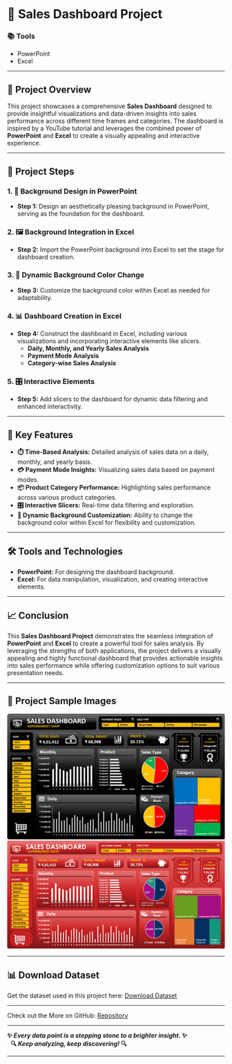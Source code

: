 # 💼 Sales Dashboard Project

### 📚 Tools
- PowerPoint
- Excel

---

## 📝 Project Overview
This project showcases a comprehensive **Sales Dashboard** designed to provide insightful visualizations and data-driven insights into sales performance across different time frames and categories. The dashboard is inspired by a YouTube tutorial and leverages the combined power of **PowerPoint** and **Excel** to create a visually appealing and interactive experience.

---

## 🚀 Project Steps

### 1. 🎨 Background Design in PowerPoint
- **Step 1:** Design an aesthetically pleasing background in PowerPoint, serving as the foundation for the dashboard.

### 2. 🖼️ Background Integration in Excel
- **Step 2:** Import the PowerPoint background into Excel to set the stage for dashboard creation.

### 3. 🌈 Dynamic Background Color Change
- **Step 3:** Customize the background color within Excel as needed for adaptability.

### 4. 📊 Dashboard Creation in Excel
- **Step 4:** Construct the dashboard in Excel, including various visualizations and incorporating interactive elements like slicers.
  - **Daily, Monthly, and Yearly Sales Analysis**
  - **Payment Mode Analysis**
  - **Category-wise Sales Analysis**

### 5. 🎛️ Interactive Elements
- **Step 5:** Add slicers to the dashboard for dynamic data filtering and enhanced interactivity.

---

## 🌟 Key Features

- **⏱️ Time-Based Analysis:** Detailed analysis of sales data on a daily, monthly, and yearly basis.
- **💳 Payment Mode Insights:** Visualizing sales data based on payment modes.
- **📦 Product Category Performance:** Highlighting sales performance across various product categories.
- **🎛️ Interactive Slicers:** Real-time data filtering and exploration.
- **🎨 Dynamic Background Customization:** Ability to change the background color within Excel for flexibility and customization.

---

## 🛠️ Tools and Technologies

- **PowerPoint:** For designing the dashboard background.
- **Excel:** For data manipulation, visualization, and creating interactive elements.

---

## 📈 Conclusion

This **Sales Dashboard Project** demonstrates the seamless integration of **PowerPoint** and **Excel** to create a powerful tool for sales analysis. By leveraging the strengths of both applications, the project delivers a visually appealing and highly functional dashboard that provides actionable insights into sales performance while offering customization options to suit various presentation needs.

---

## 📂 Project Sample Images

![Dashboard Image 1](https://github.com/Bhushan148/Sales-Dashboard-Excel/blob/main/Other%20Resource/Page%201.png)
![Dashboard Image 2](https://github.com/Bhushan148/Sales-Dashboard-Excel/blob/main/Other%20Resource/Page%202.png)

---

## 📊 Download Dataset

Get the dataset used in this project here: [Download Dataset](https://github.com/Bhushan148/Sales-Dashboard-Excel/blob/main/Other%20Resource/Sales-Dashboard-practice-file.xlsx)

---

Check out the More on GitHub: [Repository](https://github.com/YourGitHubUsername/Sales-Dashboard)

---

**✨ *Every data point is a stepping stone to a brighter insight.* ✨**  
&nbsp;&nbsp;**🔍 *Keep analyzing, keep discovering!* 🔍**

---


